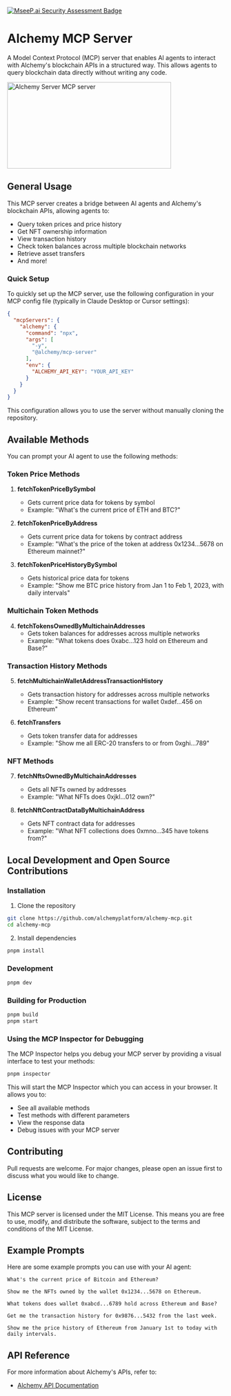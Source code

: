[![MseeP.ai Security Assessment Badge](https://mseep.net/pr/alchemyplatform-alchemy-mcp-server-badge.png)](https://mseep.ai/app/alchemyplatform-alchemy-mcp-server)

# Alchemy MCP Server

A Model Context Protocol (MCP) server that enables AI agents to interact with Alchemy's blockchain APIs in a structured way. This allows agents to query blockchain data directly without writing any code.

<a href="https://glama.ai/mcp/servers/@alchemyplatform/alchemy-mcp-server">
  <img width="380" height="200" src="https://glama.ai/mcp/servers/@alchemyplatform/alchemy-mcp-server/badge" alt="Alchemy Server MCP server" />
</a>

## General Usage

This MCP server creates a bridge between AI agents and Alchemy's blockchain APIs, allowing agents to:
- Query token prices and price history
- Get NFT ownership information
- View transaction history
- Check token balances across multiple blockchain networks
- Retrieve asset transfers
- And more!

### Quick Setup

To quickly set up the MCP server, use the following configuration in your MCP config file (typically in Claude Desktop or Cursor settings):

```json
{
  "mcpServers": {
    "alchemy": {
      "command": "npx",
      "args": [
        "-y",
        "@alchemy/mcp-server"
      ],
      "env": {
        "ALCHEMY_API_KEY": "YOUR_API_KEY"
      }
    }
  }
}
```

This configuration allows you to use the server without manually cloning the repository.

## Available Methods

You can prompt your AI agent to use the following methods:

### Token Price Methods

1. **fetchTokenPriceBySymbol**
   - Gets current price data for tokens by symbol
   - Example: "What's the current price of ETH and BTC?"

2. **fetchTokenPriceByAddress**
   - Gets current price data for tokens by contract address
   - Example: "What's the price of the token at address 0x1234...5678 on Ethereum mainnet?"

3. **fetchTokenPriceHistoryBySymbol**
   - Gets historical price data for tokens
   - Example: "Show me BTC price history from Jan 1 to Feb 1, 2023, with daily intervals"

### Multichain Token Methods

4. **fetchTokensOwnedByMultichainAddresses**
   - Gets token balances for addresses across multiple networks
   - Example: "What tokens does 0xabc...123 hold on Ethereum and Base?"

### Transaction History Methods

5. **fetchMultichainWalletAddressTransactionHistory**
   - Gets transaction history for addresses across multiple networks
   - Example: "Show recent transactions for wallet 0xdef...456 on Ethereum"

6. **fetchTransfers**
   - Gets token transfer data for addresses
   - Example: "Show me all ERC-20 transfers to or from 0xghi...789"

### NFT Methods

7. **fetchNftsOwnedByMultichainAddresses**
   - Gets all NFTs owned by addresses
   - Example: "What NFTs does 0xjkl...012 own?"

8. **fetchNftContractDataByMultichainAddress**
   - Gets NFT contract data for addresses
   - Example: "What NFT collections does 0xmno...345 have tokens from?"

## Local Development and Open Source Contributions

### Installation

1. Clone the repository
```bash
git clone https://github.com/alchemyplatform/alchemy-mcp.git
cd alchemy-mcp
```

2. Install dependencies
```bash
pnpm install
```

### Development

```bash
pnpm dev
```

### Building for Production

```bash
pnpm build
pnpm start
```

### Using the MCP Inspector for Debugging

The MCP Inspector helps you debug your MCP server by providing a visual interface to test your methods:

```bash
pnpm inspector
```

This will start the MCP Inspector which you can access in your browser. It allows you to:
- See all available methods
- Test methods with different parameters
- View the response data
- Debug issues with your MCP server

## Contributing

Pull requests are welcome. For major changes, please open an issue first to discuss what you would like to change.

## License

This MCP server is licensed under the MIT License. This means you are free to use, modify, and distribute the software, subject to the terms and conditions of the MIT License.

## Example Prompts

Here are some example prompts you can use with your AI agent:

```
What's the current price of Bitcoin and Ethereum?

Show me the NFTs owned by the wallet 0x1234...5678 on Ethereum.

What tokens does wallet 0xabcd...6789 hold across Ethereum and Base?

Get me the transaction history for 0x9876...5432 from the last week.

Show me the price history of Ethereum from January 1st to today with daily intervals.
```

## API Reference

For more information about Alchemy's APIs, refer to:
- [Alchemy API Documentation](https://docs.alchemy.com/)
